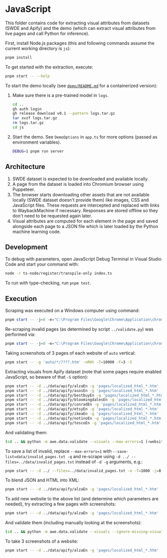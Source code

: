 # JavaScript

This folder contains code for extracting visual attributes from datasets (SWDE
and Apify) and the demo (which can extract visual attributes from live pages and
call Python for inference).

First, install Node.js packages (this and following commands assume the current
working directory is `js`):

```bash
pnpm install
```

To get started with the extraction, execute:

```bash
pnpm start -- --help
```

To start the demo locally (see [`demo/README.md`](../demo/README.md) for a
containerized version):

1. Make sure there is a pre-trained model in `logs`.

   ```bash
   cd ..
   gh auth login
   gh release download v0.1 --pattern logs.tar.gz
   tar xvzf logs.tar.gz
   rm logs.tar.gz
   cd js
   ```

2. Start the demo. See `DemoOptions` in `app.ts` for more options (passed as
   environment variables).

   ```bash
   DEBUG=1 pnpm run server
   ```

## Architecture

1. SWDE dataset is expected to be downloaded and available locally.
2. A page from the dataset is loaded into Chromium browser using Puppeteer.
3. The browser starts downloading other assets that are not available locally
   (SWDE dataset doesn't provide them) like images, CSS and JavaScript files.
   These requests are intercepted and replaced with links to WaybackMachine if
   necessary. Responses are stored offline so they don't need to be requested
   again later.
4. Visual attributes are computed for each element in the page and saved
   alongside each page to a JSON file which is later loaded by the Python
   machine learning code.

## Development

To debug with parameters, open JavaScript Debug Terminal in Visual Studio Code
and start your command with:

```bash
node -r ts-node/register/transpile-only index.ts
```

To run with type-checking, run `pnpm test`.

## Execution

Scraping was executed on a Windows computer using command:

```ps1
pnpm start -- -j=8 -e="C:\Program Files\Google\Chrome\Application\chrome.exe" -T=1000 -S -x
```

Re-scraping invalid pages (as determined by script `../validate.py`) was
performed via:

```ps1
pnpm start -- -j=8 -e="C:\Program Files\Google\Chrome\Application\chrome.exe" -T=1000 -S --files="..\data\swde\invalid_pages.txt"
```

Taking screenshots of 3 pages of each website of `auto` vertical:

```bash
pnpm start -- -g 'auto/*/????.htm' -oRHt -T=10000 -F=3 -S
```

Extracting visuals from Apify dataset (note that some pages require enabled
JavaScript, so beware of that `-S` option):

```bash
pnpm start -- -d ../data/apify/alzaEn -g 'pages/localized_html_*.htm' -o -T=1000 -j=8 -SH
pnpm start -- -d ../data/apify/asosEn -g 'pages/localized_html_*.htm' -o -T=1000 -j=8 -SH
pnpm start -- -d ../data/apify/bestbuyEn -g 'pages/localized_html_*.htm' -o -T=1000 -j=8 -SH
pnpm start -- -d ../data/apify/bloomingdalesEn -g 'pages/localized_html_*.htm' -o -T=1000 -j=8 -SH
pnpm start -- -d ../data/apify/conradEn -g 'pages/localized_html_*.htm' -o -T=1000 -j=8 -SH
pnpm start -- -d ../data/apify/etsyEn -g 'pages/localized_html_*.htm' -o -T=1000 -j=8 -SH
pnpm start -- -d ../data/apify/ikeaEn -g 'pages/localized_html_*.htm' -o -T=1000 -j=8 -SH
pnpm start -- -d ../data/apify/notinoEn -g 'pages/localized_html_*.htm' -o -T=1000 -j=8 -Z
pnpm start -- -d ../data/apify/tescoEn -g 'pages/localized_html_*.htm' -o -T=1000 -j=8 -SH
```

And validating them:

```bash
(cd .. && python -m awe.data.validate --visuals --max-errors=1 [<website_name>])
```

To save a list of invalid, replace `--max-errors=1` with
`--save-list=data/invalid_pages.txt -q` and re-scrape using `-d ../
--files=../data/invalid_pages.txt` instead of `-d -g` arguments, e.g.:

```bash
pnpm start -- -d ../ --files=../data/invalid_pages.txt -o -T=1000 -j=8 -SH
```

To blend JSON and HTML into XML:

```bash
pnpm start -- -d ../data/apify/alzaEn -g 'pages/localized_html_*.htm' -B
```

To add new website to the above list (and determine which parameters are needed),
try extracting a few pages with screenshots:

```bash
pnpm start -- -d ../data/apify/alzaEn -g 'pages/localized_html_*.htm' -o -T=1000 -SH -t -m=2
```

And validate them (including manually looking at the screenshots):

```bash
(cd .. && python -m awe.data.validate --visuals --ignore-missing-visuals --max-errors=1 alzaEn)
```

To take 3 screenshots of a website:

```bash
pnpm start -- -d ../data/apify/alzaEn -g 'pages/localized_html_*.htm' -oRHt -T=1000 -m=3 -S
```
